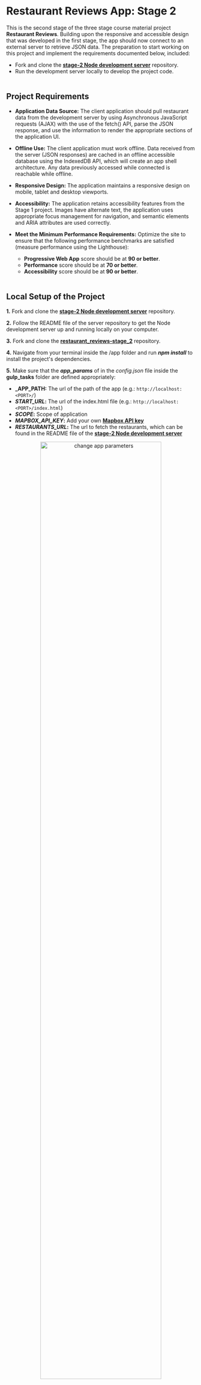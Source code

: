 <h1>Restaurant Reviews App: Stage 2</h1>
This is the second stage of the three stage course material project <b>Restaurant Reviews</b>. Building upon the responsive and accessible design that was developed in the first stage, the app should now connect to an external server
to retrieve JSON data. The preparation to start working on this project and implement the requirements documented below, included:

 - Fork and clone the [**stage-2 Node development server**](https://github.com/udacity/mws-restaurant-stage-2) repository.
 - Run the development server locally to develop the project code.<br><br>
 
<h2>Project Requirements</h2>

 - **Application Data Source:** The client application should pull restaurant data from the development server by using Asynchronous JavaScript requests (AJAX) with the use of the fetch() API, parse the JSON response, and use the information to render the appropriate sections of the application UI.
 
 - **Offline Use:** The client application must work offline. Data received from the server (JSON responses) are cached in an offline accessible database using the IndexedDB API, which will create an app shell architecture. Any data previously accessed while connected is reachable while offline.
 
 - **Responsive Design:** The application maintains a responsive design on mobile, tablet and desktop viewports.

 - **Accessibility:** The application retains accessibility features from the Stage 1 project. Images have alternate text, the application uses appropriate focus management for navigation, and semantic elements and ARIA attributes are used correctly.
 
 - **Meet the Minimum Performance Requirements:** Optimize the site to ensure that the following performance benchmarks are satisfied (measure performance using the Lighthouse):
 
   - **Progressive Web App** score should be at **90 or better**.
   - **Performance** score should be at **70 or better**.
   - **Accessibility** score should be at **90 or better**.
<br><br>

<h2>Local Setup of the Project</h2>

**1.** Fork and clone the [**stage-2 Node development server**](https://github.com/udacity/mws-restaurant-stage-2) repository.

**2.** Follow the README file of the server repository to get the Node development server up and running locally on your computer.

**3.** Fork and clone the [**restaurant_reviews-stage_2**](https://github.com/katerina-tziala/restaurant/tree/restaurant_reviews-stage_2) repository.

**4.** Navigate from your terminal inside the /app folder and run  ***npm install*** to install the project's dependencies.

**5.** Make sure that the ***app_params*** of in the *config.json* file inside the **gulp_tasks** folder are defined appropriately:
 - **_APP_PATH:** The url of the path of the app (e.g.: `http://localhost:<PORT>/`)
 - **_START_URL_:** The url of the index.html file (e.g.: `http://localhost:<PORT>/index.html`)
 - **_SCOPE_:** Scope of application
 - **_MAPBOX_API_KEY_:** Add your own [**Mapbox API key**](https://www.mapbox.com/?utm_source=googlesearch&utm_medium=paid-search&utm_campaign=CHKO-GG-PR01-Mapbox-BR.Broad-INT-Search&utm_content=search-ad&gclid=EAIaIQobChMI1szU_9-74QIVz-F3Ch3miw9IEAAYASAAEgLAHfD_BwE)
  - **_RESTAURANTS_URL_:** The url to fetch the restaurants, which can be found in the README file of the [**stage-2 Node development server**](https://github.com/udacity/mws-restaurant-stage-2) 
<p align="center">
    <img src="https://github.com/katerina-tziala/restaurant/blob/master/repository_images/stage_2/app_params.png" alt="change app parameters" width="80%" height="auto">
</p>

**6.** Navigate from your terminal inside the /app folder and run ***gulp*** to bundle and build the app.
<p align="center">
    <img src="https://github.com/katerina-tziala/restaurant/blob/master/repository_images/stage_2/bundle_app.png" alt="running gulp to build the app" width="80%" height="auto">
</p>

**7.** Choose the /dist folder of the project from the *Web Server for Chrome* app.
<p align="center">
    <img src="https://github.com/katerina-tziala/restaurant/blob/master/repository_images/stage_2/server.png" alt="setting up local server" width="40%" height="auto">
</p>

**8.** Launch the website with the ***Web Server for Chrome*** app and while the ***Node development server*** is up and running!<br><br>

<h2>Auditing the Restaurant Reviews App</h2>
After completing the second stage of the project, the application was audited. The following figures illustrate the audit results.

 - **Application Data Source**
    <p align="center">
    <img src="https://github.com/katerina-tziala/restaurant/blob/master/repository_images/stage_2/app_data.png" alt="caching data in Indexed DB" width="100%" height="auto">
    </p><br>
 
 - **Offline Use**
 
    - ***index.html offline***
     <p align="center">
     <img src="https://github.com/katerina-tziala/restaurant/blob/master/repository_images/stage_2/RR-S2_offline_index.png" alt="index.html offline" width="100%" height="auto">
     </p><br>

    - ***restaurant.html offline***
     <p align="center">
     <img src="https://github.com/katerina-tziala/restaurant/blob/master/repository_images/stage_2/RR-S2_offline_restaurant.png" alt="restaurant.html offline" width="100%" height="auto">
     </p><br>

 - **Lighthouse Metrics for index.html**
 <p align="center">
    <img src="https://github.com/katerina-tziala/restaurant/blob/master/repository_images/stage_2/RR-S2_audit_index.png" alt="lighthouse metrincs for index page" width="100%" height="auto">
    </p><br>
    
 - **Lighthouse Metrics for restaurant.html**
 <p align="center">
    <img src="https://github.com/katerina-tziala/restaurant/blob/master/repository_images/stage_2/RR-S2_audit_restaurant.png" alt="lighthouse metrincs for restaurant page" width="100%" height="auto">
    </p><br>

<h2>Towards a Progressive Wep App</h2>
As stated by Google Developers, Progressive Web Apps are installable and live on the user's home screen, without the need for an app store. They offer an immersive full screen experience with help from a web app manifest file that allows us to control how our app appears and how it's launched. The following images illustrate how the browser (Chrome) installs the <b>Restaurant Reviews App</b> on the user's home screen.<br><br>
<p align="center">
 <img src="https://github.com/katerina-tziala/restaurant/blob/master/repository_images/stage_2/pwa1.png" alt="restaurant reviews app, installing the app" width="100%" height="auto">
</p><br><br>
<p align="center">
 <img src="https://github.com/katerina-tziala/restaurant/blob/master/repository_images/stage_2/pwa2.png" alt="restaurant reviews app, browser apps" width="100%" height="auto">
</p>



